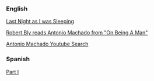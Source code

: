 
### English

[Last Night as I was Sleeping](https://www.youtube.com/watch?v=drEeU7PMzsk)

[Robert Bly reads Antonio Machado from "On Being A Man"](https://www.youtube.com/watch?v=Tcwpu3qCZy4)

[Antonio Machado Youtube Search](https://www.youtube.com/results?search_query=antonio+machado+english)

### Spanish

[Part I](https://docs.google.com/document/d/e/2PACX-1vTERTqG9a9WDKFmzhoXPkKaZNJq3ZNq80iZNjjOZoaN3kT33NYTSoecEzEBtA58F-FT8b92pEzDE854/pub)
